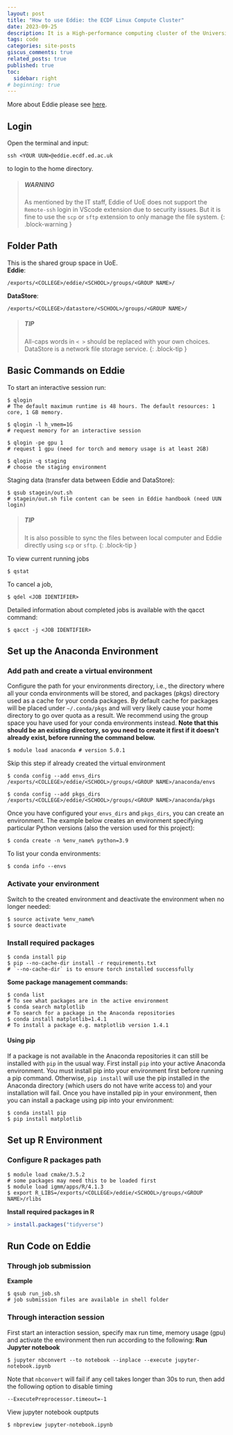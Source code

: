 ```yaml
---
layout: post
title: "How to use Eddie: the ECDF Linux Compute Cluster"
date: 2023-09-25
description: It is a High-performance computing cluster of the University of Edinburgh
tags: code
categories: site-posts
giscus_comments: true
related_posts: true
published: true
toc:
  sidebar: right
# beginning: true
---
```

More about Eddie please see [here](https://www.ed.ac.uk/information-services/research-support/research-computing/ecdf/high-performance-computing).

## **Login**
Open the terminal and input:
```shell
ssh <YOUR UUN>@eddie.ecdf.ed.ac.uk
```
to login to the home directory.
> ##### WARNING
> As mentioned by the IT staff, Eddie of UoE does not support the `Remote-ssh` login in VScode extension due to security issues. 
> But it is fine to use the `scp` or `sftp` extension to only manage the file system.
{: .block-warning }

## **Folder Path**
This is the shared group space in UoE. \
**Eddie**:
```
/exports/<COLLEGE>/eddie/<SCHOOL>/groups/<GROUP NAME>/
```

**DataStore**: 
```
/exports/<COLLEGE>/datastore/<SCHOOL>/groups/<GROUP NAME>/
```
> ##### TIP
> All-caps words in `< >` should be replaced with your own choices.
> DataStore is a network file storage service.
{: .block-tip }

## **Basic Commands on Eddie**
To start an interactive session run:
```shell
$ qlogin 
# The default maximum runtime is 48 hours. The default resources: 1 core, 1 GB memory.

$ qlogin -l h_vmem=1G 
# request memory for an interactive session

$ qlogin -pe gpu 1 
# request 1 gpu (need for torch and memory usage is at least 2GB)

$ qlogin -q staging 
# choose the staging environment
```

Staging data (transfer data between Eddie and DataStore):
```shell
$ qsub stagein/out.sh 
# stagein/out.sh file content can be seen in Eddie handbook (need UUN login)
```
> ##### TIP
> It is also possible to sync the files between local computer and Eddie directly using `scp` or `sftp`.
{: .block-tip }

To view current running jobs
```shell
$ qstat
```
To cancel a job,
```shell
$ qdel <JOB IDENTIFIER>
```
Detailed information about completed jobs is available with the qacct command:
```shell
$ qacct -j <JOB IDENTIFIER>
```

## **Set up the Anaconda Environment**

### Add path and create a virtual environment
Configure the path for your environments directory, i.e., the directory where all your conda environments will be stored, and packages (pkgs) directory used as a cache for your conda packages. By default cache for packages will be placed under `~/.conda/pkgs` and will very likely cause your home directory to go over quota as a result. We recommend using the group space you have used for your conda environments instead. **Note that this should be an existing directory, so you need to create it first if it doesn't already exist, before running the command below.**
```shell
$ module load anaconda # version 5.0.1
```
Skip this step if already created the virtual environment
```shell
$ conda config --add envs_dirs /exports/<COLLEGE>/eddie/<SCHOOL>/groups/<GROUP NAME>/anaconda/envs

$ conda config --add pkgs_dirs /exports/<COLLEGE>/eddie/<SCHOOL>/groups/<GROUP NAME>/anaconda/pkgs
```
Once you have configured your `envs_dirs` and `pkgs_dirs`, you can create an environment. The example below creates an environment specifying particular Python versions (also the version used for this project):
```shell
$ conda create -n %env_name% python=3.9
```
To list your conda environments:
```shell
$ conda info --envs
```

### Activate your environment
Switch to the created environment and deactivate the environment when no longer needed:
```shell
$ source activate %env_name%
$ source deactivate
```

### Install required packages
```shell
$ conda install pip
$ pip --no-cache-dir install -r requirements.txt 
# `--no-cache-dir` is to ensure torch installed successfully
```
**Some package management commands:**
```shell
$ conda list 
# To see what packages are in the active environment
$ conda search matplotlib 
# To search for a package in the Anaconda repositories
$ conda install matplotlib=1.4.1 
# To install a package e.g. matplotlib version 1.4.1
```

#### Using pip
If a package is not available in the Anaconda repositories it can still be installed with `pip` in the usual way. First install `pip` into your active Anaconda environment. You must install pip into your environment first before running a pip command. Otherwise, `pip install` will use the pip installed in the Anaconda directory (which users do not have write access to) and your installation will fail. Once you have installed pip in your environment, then you can install a package using pip into your environment:
```shell
$ conda install pip
$ pip install matplotlib
```

## **Set up R Environment**

### Configure R packages path
```shell
$ module load cmake/3.5.2
# some packages may need this to be loaded first
$ module load igmm/apps/R/4.1.3
$ export R_LIBS=/exports/<COLLEGE>/eddie/<SCHOOL>/groups/<GROUP NAME>/rlibs
```

**Install required packages in R**
```R
> install.packages("tidyverse")
```

## **Run Code on Eddie**
### Through job submission
**Example**
```shell
$ qsub run_job.sh 
# job submission files are available in shell folder
```

### Through interaction session
First start an interaction session, specify max run time, memory usage (gpu) and activate the environment then run according to the following:
**Run Jupyter notebook**
```shell
$ jupyter nbconvert --to notebook --inplace --execute jupyter-notebook.ipynb
```
Note that `nbconvert` will fail if any cell takes longer than 30s to run, then add the following option to disable timing
```
--ExecutePreprocessor.timeout=-1
```
View jupyter notebook ouptputs
```shell
$ nbpreview jupyter-notebook.ipynb
```

